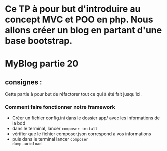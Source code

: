 # Ce TP à pour but d'introduire au concept MVC et POO en php. Nous allons créer un blog en partant d'une base bootstrap.

# MyBlog partie 20
## consignes : 
Cette partie à pour but de réfactorer tout ce qui à été fait jusqu'ici.

### Comment faire fonctionner notre framework
- Créer un fichier config.ini dans le dossier app/ avec les informations de la bdd
- dans le terminal, lancer <code>composer install</code>
- vérifier que le fichier composer.json correspond à vos informations
- puis dans le terminal lancer <code>composer dump-autoload</code>
